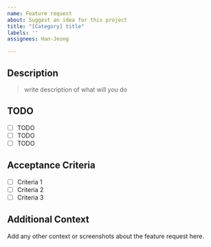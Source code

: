 ```yaml
---
name: Feature request
about: Suggest an idea for this project
title: "[Category] title"
labels: ''
assignees: Han-Jeong

---
```


## Description
> write description of what will you do

## TODO
- [ ] TODO
- [ ] TODO
- [ ] TODO

## Acceptance Criteria
- [ ] Criteria 1
- [ ] Criteria 2
- [ ] Criteria 3

## Additional Context
Add any other context or screenshots about the feature request here.
